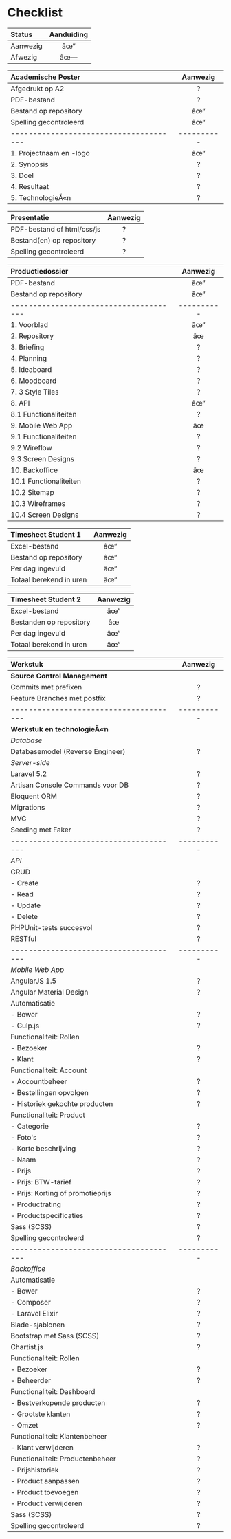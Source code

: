 Checklist
=========

| Status   | Aanduiding |
|:---------|:----------:|
| Aanwezig |      âœ“     |
| Afwezig  |      âœ—     |

| Academische Poster                   | Aanwezig |
|:-------------------------------------|:--------:|
| Afgedrukt op A2                      |     ?    |
| PDF-bestand                          |     ?    |
| Bestand op repository                |     âœ“  |
| Spelling gecontroleerd               |     âœ“  |
|--------------------------------------|----------|
| 1. Projectnaam en -logo              |     âœ“  |
| 2. Synopsis                          |     ?    |
| 3. Doel                              |     ?    |
| 4. Resultaat                         |     ?    |
| 5. TechnologieÃ«n                    |     ?    |

| Presentatie                          | Aanwezig |
|:-------------------------------------|:--------:|
| PDF-bestand of html/css/js           |     ?    |
| Bestand(en) op repository            |     ?    |
| Spelling gecontroleerd               |     ?    |

| Productiedossier                     | Aanwezig |
|:-------------------------------------|:--------:|
| PDF-bestand                          |     âœ“  |
| Bestand op repository                |     âœ“  |
|--------------------------------------|----------|
|  1.  Voorblad                        |     âœ“  |
|  2.  Repository                      |     âœ   |
|  3.  Briefing                        |     ?    |
|  4.  Planning                        |     ?    |
|  5.  Ideaboard                       |     ?    |
|  6.  Moodboard                       |     ?    |
|  7.  3 Style Tiles                   |     ?    |
|  8.  API                             |     âœ“  |
|  8.1 Functionaliteiten               |     ?    |
|  9.  Mobile Web App                  |     âœ   |
|  9.1 Functionaliteiten               |     ?    |
|  9.2 Wireflow                        |     ?    |
|  9.3 Screen Designs                  |     ?    |
| 10.  Backoffice                      |     âœ   |
| 10.1 Functionaliteiten               |     ?    |
| 10.2 Sitemap                         |     ?    |
| 10.3 Wireframes                      |     ?    |
| 10.4 Screen Designs                  |     ?    |

| Timesheet Student 1                  | Aanwezig |
|:-------------------------------------|:--------:|
| Excel-bestand                        |     âœ“  |
| Bestand op repository                |     âœ“  |
| Per dag ingevuld                     |     âœ“  |
| Totaal berekend in uren              |     âœ“  |

| Timesheet Student 2                  | Aanwezig |
|:-------------------------------------|:--------:|
| Excel-bestand                        |     âœ“  |
| Bestanden op repository              |     âœ   |
| Per dag ingevuld                     |     âœ“  |
| Totaal berekend in uren              |     âœ“  |

| Werkstuk                             | Aanwezig |
|:-------------------------------------|:--------:|
| **Source Control Management**        |          |
|   Commits met prefixen               |     ?    |
|   Feature Branches met postfix       |     ?    |
|--------------------------------------|----------|
| **Werkstuk en technologieÃ«n**       |          |
|  *Database*                          |          |
|   Databasemodel (Reverse Engineer)   |     ?    |
|  *Server-side*                       |          |
|   Laravel 5.2                        |     ?    |
|   Artisan Console Commands voor DB   |     ?    |
|   Eloquent ORM                       |     ?    |
|   Migrations                         |     ?    |
|   MVC                                |     ?    |
|   Seeding met Faker                  |     ?    |
|--------------------------------------|----------|
|  *API*                               |          |
|   CRUD                               |          |
|   - Create                           |     ?    |
|   - Read                             |     ?    |
|   - Update                           |     ?    |
|   - Delete                           |     ?    |
|   PHPUnit-tests succesvol            |     ?    |
|   RESTful                            |     ?    |
|--------------------------------------|----------|
|  *Mobile Web App*                    |          |
|   AngularJS 1.5                      |     ?    |
|   Angular Material Design            |     ?    |
|   Automatisatie                      |          |
|   - Bower                            |     ?    |
|   - Gulp.js                          |     ?    |
|   Functionaliteit: Rollen            |          |
|   - Bezoeker                         |     ?    |
|   - Klant                            |     ?    |
|   Functionaliteit: Account           |          |
|   - Accountbeheer                    |     ?    |
|   - Bestellingen opvolgen            |     ?    |
|   - Historiek gekochte producten     |     ?    |
|   Functionaliteit: Product           |          |
|   - Categorie                        |     ?    |
|   - Foto's                           |     ?    |
|   - Korte beschrijving               |     ?    |
|   - Naam                             |     ?    |
|   - Prijs                            |     ?    |
|   - Prijs: BTW-tarief                |     ?    |
|   - Prijs: Korting of promotieprijs  |     ?    |
|   - Productrating                    |     ?    |
|   - Productspecificaties             |     ?    |
|   Sass (SCSS)                        |     ?    |
|   Spelling gecontroleerd             |     ?    |
|--------------------------------------|----------|
|  *Backoffice*                        |          |
|   Automatisatie                      |          |
|   - Bower                            |     ?    |
|   - Composer                         |     ?    |
|   - Laravel Elixir                   |     ?    |
|   Blade-sjablonen                    |     ?    |
|   Bootstrap met Sass (SCSS)          |     ?    |
|   Chartist.js                        |     ?    |
|   Functionaliteit: Rollen            |          |
|   - Bezoeker                         |     ?    |
|   - Beheerder                        |     ?    |
|   Functionaliteit: Dashboard         |          |
|   - Bestverkopende producten         |     ?    |
|   - Grootste klanten                 |     ?    |
|   - Omzet                            |     ?    |
|   Functionaliteit: Klantenbeheer     |          |
|   - Klant verwijderen                |     ?    |
|   Functionaliteit: Productenbeheer   |     ?    |
|   - Prijshistoriek                   |     ?    |
|   - Product aanpassen                |     ?    |
|   - Product toevoegen                |     ?    |
|   - Product verwijderen              |     ?    |
|   Sass (SCSS)                        |     ?    |
|   Spelling gecontroleerd             |     ?    |
